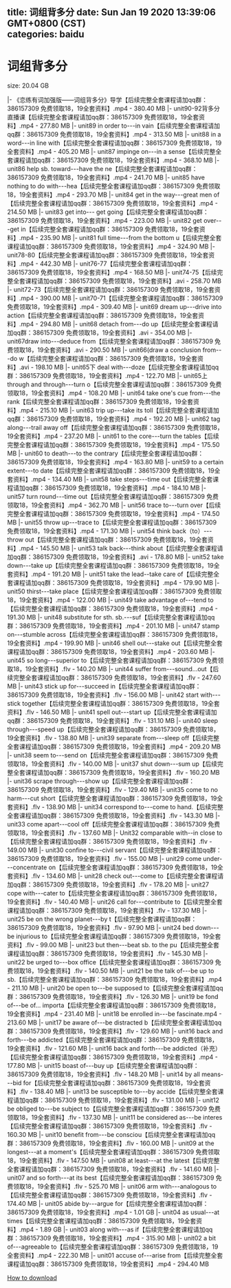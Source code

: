 
title: 词组背多分
date: Sun Jan 19 2020 13:39:06 GMT+0800 (CST)    
categories: baidu
---

# 词组背多分
size: 20.04 GB
 
 
|- 《恋练有词加强版——词组背多分》导学【后续完整全套课程请加qq群：386157309 免费领取18，19全套资料】.mp4 - 380.40 MB
|- unit90-92背多分直播课【后续完整全套课程请加qq群：386157309 免费领取18，19全套资料】.mp4 - 277.80 MB
|- unit89 in order to---in vain【后续完整全套课程请加qq群：386157309 免费领取18，19全套资料】.mp4 - 313.50 MB
|- unit88 in a word---in line with【后续完整全套课程请加qq群：386157309 免费领取18，19全套资料】.mp4 - 405.20 MB
|- unit87 impinge on---in a sense【后续完整全套课程请加qq群：386157309 免费领取18，19全套资料】.mp4 - 368.10 MB
|- unit86 help sb. toward---have the ne【后续完整全套课程请加qq群：386157309 免费领取18，19全套资料】.mp4 - 241.70 MB
|- unit85 have nothing to do with---hea【后续完整全套课程请加qq群：386157309 免费领取18，19全套资料】.mp4 - 293.70 MB
|- unit84 get in the way---great men of【后续完整全套课程请加qq群：386157309 免费领取18，19全套资料】.mp4 - 214.50 MB
|- unit83 get into--- get going【后续完整全套课程请加qq群：386157309 免费领取18，19全套资料】.mp4 - 223.00 MB
|- unit82 get over---get in【后续完整全套课程请加qq群：386157309 免费领取18，19全套资料】.mp4 - 235.90 MB
|- unit81 full time---from the bottom u【后续完整全套课程请加qq群：386157309 免费领取18，19全套资料】.mp4 - 324.90 MB
|- unit78-80【后续完整全套课程请加qq群：386157309 免费领取18，19全套资料】.mp4 - 442.30 MB
|- unit76-77【后续完整全套课程请加qq群：386157309 免费领取18，19全套资料】.mp4 - 168.50 MB
|- unit74-75【后续完整全套课程请加qq群：386157309 免费领取18，19全套资料】.avi - 258.70 MB
|- unit72-73【后续完整全套课程请加qq群：386157309 免费领取18，19全套资料】.mp4 - 390.00 MB
|- unit70-71【后续完整全套课程请加qq群：386157309 免费领取18，19全套资料】.mp4 - 309.40 MB
|- unit69 dream up---drive into action【后续完整全套课程请加qq群：386157309 免费领取18，19全套资料】.mp4 - 294.80 MB
|- unit68 detach from---do up【后续完整全套课程请加qq群：386157309 免费领取18，19全套资料】.avi - 354.00 MB
|- unit67draw into---deduce from【后续完整全套课程请加qq群：386157309 免费领取18，19全套资料】.avi - 290.50 MB
|- unit66(draw a conclusion from---do w【后续完整全套课程请加qq群：386157309 免费领取18，19全套资料】.avi - 198.10 MB
|- unit65下 deal with---doze【后续完整全套课程请加qq群：386157309 免费领取18，19全套资料】.mp4 - 122.70 MB
|- unit65上 through and through---turn o【后续完整全套课程请加qq群：386157309 免费领取18，19全套资料】.mp4 - 108.20 MB
|- unit64 take one's cue from---the rank【后续完整全套课程请加qq群：386157309 免费领取18，19全套资料】.mp4 - 215.10 MB
|- unit63 trip up---take its toll【后续完整全套课程请加qq群：386157309 免费领取18，19全套资料】.mp4 - 192.20 MB
|- unit62 tag along---trail away off【后续完整全套课程请加qq群：386157309 免费领取18，19全套资料】.mp4 - 237.20 MB
|- unit61 to the core---turn the tables【后续完整全套课程请加qq群：386157309 免费领取18，19全套资料】.mp4 - 175.50 MB
|- unit60 to death---to the contrary【后续完整全套课程请加qq群：386157309 免费领取18，19全套资料】.mp4 - 163.80 MB
|- unit59 to a certain extent---to date【后续完整全套课程请加qq群：386157309 免费领取18，19全套资料】.mp4 - 134.40 MB
|- unit58 take steps---time out【后续完整全套课程请加qq群：386157309 免费领取18，19全套资料】.mp4 - 184.10 MB
|- unit57 turn round---time out【后续完整全套课程请加qq群：386157309 免费领取18，19全套资料】.mp4 - 362.70 MB
|- unit56 trace to---turn over【后续完整全套课程请加qq群：386157309 免费领取18，19全套资料】.mp4 - 174.50 MB
|- unit55 throw up---trace to【后续完整全套课程请加qq群：386157309 免费领取18，19全套资料】.mp4 - 171.30 MB
|- unit54 think back（to）---throw out【后续完整全套课程请加qq群：386157309 免费领取18，19全套资料】.mp4 - 145.50 MB
|- unit53 talk back---think about【后续完整全套课程请加qq群：386157309 免费领取18，19全套资料】.avi - 178.80 MB
|- unit52 take down---take up【后续完整全套课程请加qq群：386157309 免费领取18，19全套资料】.mp4 - 191.20 MB
|- unit51 take the lead--take care of【后续完整全套课程请加qq群：386157309 免费领取18，19全套资料】.mp4 - 179.90 MB
|- unit50 thirst---take place【后续完整全套课程请加qq群：386157309 免费领取18，19全套资料】.mp4 - 122.00 MB
|- unit49 take advantage of---tend to【后续完整全套课程请加qq群：386157309 免费领取18，19全套资料】.mp4 - 191.30 MB
|- unit48 substitute for sth. sb.---suf【后续完整全套课程请加qq群：386157309 免费领取18，19全套资料】.mp4 - 201.10 MB
|- unit47 stamp on---stumble across【后续完整全套课程请加qq群：386157309 免费领取18，19全套资料】.mp4 - 199.90 MB
|- unit46 shell out---stake out【后续完整全套课程请加qq群：386157309 免费领取18，19全套资料】.mp4 - 203.60 MB
|- unit45 so long---superior to【后续完整全套课程请加qq群：386157309 免费领取18，19全套资料】.flv - 140.20 MB
|- unit44 suffer from---sound...out【后续完整全套课程请加qq群：386157309 免费领取18，19全套资料】.flv - 247.60 MB
|- unit43 stick up for---succeed in【后续完整全套课程请加qq群：386157309 免费领取18，19全套资料】.flv - 156.00 MB
|- unit42 start with---stick together【后续完整全套课程请加qq群：386157309 免费领取18，19全套资料】.flv - 146.50 MB
|- unit41 spell out---start up【后续完整全套课程请加qq群：386157309 免费领取18，19全套资料】.flv - 131.10 MB
|- unit40 sleep through---speed  up【后续完整全套课程请加qq群：386157309 免费领取18，19全套资料】.flv - 138.80 MB
|- unit39 separate from---sleep off【后续完整全套课程请加qq群：386157309 免费领取18，19全套资料】.mp4 - 209.20 MB
|- unit38 seem to---send on【后续完整全套课程请加qq群：386157309 免费领取18，19全套资料】.flv - 140.00 MB
|- unit37 shut down---sum up【后续完整全套课程请加qq群：386157309 免费领取18，19全套资料】.flv - 160.20 MB
|- unit36 scrape through---show up【后续完整全套课程请加qq群：386157309 免费领取18，19全套资料】.flv - 129.40 MB
|- unit35 come to no harm---cut short【后续完整全套课程请加qq群：386157309 免费领取18，19全套资料】.flv - 138.90 MB
|- unit34 correspond to---come to hand.【后续完整全套课程请加qq群：386157309 免费领取18，19全套资料】.flv - 143.30 MB
|- unit33 come apart---cool off【后续完整全套课程请加qq群：386157309 免费领取18，19全套资料】.flv - 137.60 MB
|- Unit32 comparable with--in close to【后续完整全套课程请加qq群：386157309 免费领取18，19全套资料】.flv - 149.00 MB
|- unit30 confine to---civil servant【后续完整全套课程请加qq群：386157309 免费领取18，19全套资料】.flv - 155.00 MB
|- unit29 come under---concentrate on【后续完整全套课程请加qq群：386157309 免费领取18，19全套资料】.flv - 134.60 MB
|- unit28 check out---come to【后续完整全套课程请加qq群：386157309 免费领取18，19全套资料】.flv - 178.20 MB
|- unit27 cope with---cater to【后续完整全套课程请加qq群：386157309 免费领取18，19全套资料】.flv - 140.40 MB
|- unit26 call for---contribute to【后续完整全套课程请加qq群：386157309 免费领取18，19全套资料】.flv - 137.30 MB
|- unit25 be on the wrong planet---by t【后续完整全套课程请加qq群：386157309 免费领取18，19全套资料】.flv - 97.90 MB
|- unit24 bed down---be injurious to【后续完整全套课程请加qq群：386157309 免费领取18，19全套资料】.flv - 99.00 MB
|- unit23 but then---beat sb. to the pu【后续完整全套课程请加qq群：386157309 免费领取18，19全套资料】.flv - 145.30 MB
|- unit22 be urged to---box office【后续完整全套课程请加qq群：386157309 免费领取18，19全套资料】.flv - 140.50 MB
|- unit21 be the talk of---be up to sb.【后续完整全套课程请加qq群：386157309 免费领取18，19全套资料】.mp4 - 211.10 MB
|- unit20 be open to---be supposed to【后续完整全套课程请加qq群：386157309 免费领取18，19全套资料】.flv - 126.30 MB
|- unit19 be fond of---be of... importa【后续完整全套课程请加qq群：386157309 免费领取18，19全套资料】.mp4 - 231.40 MB
|- unit18 be enrolled in---be fascinate.mp4 - 213.60 MB
|- unit17 be aware of---be distracted b【后续完整全套课程请加qq群：386157309 免费领取18，19全套资料】.flv - 129.60 MB
|- unit16 back and forth---be addicted【后续完整全套课程请加qq群：386157309 免费领取18，19全套资料】.flv - 121.60 MB
|- unit16 back and forth---be addicted（补充）【后续完整全套课程请加qq群：386157309 免费领取18，19全套资料】.mp4 - 177.80 MB
|- unit15 boast of---buy up【后续完整全套课程请加qq群：386157309 免费领取18，19全套资料】.flv - 148.20 MB
|- unit14 by all means---bid for【后续完整全套课程请加qq群：386157309 免费领取18，19全套资料】.flv - 138.40 MB
|- unit13 be susceptible to---by accide【后续完整全套课程请加qq群：386157309 免费领取18，19全套资料】.flv - 131.00 MB
|- unit12 be obliged to---be subject to【后续完整全套课程请加qq群：386157309 免费领取18，19全套资料】.flv - 137.30 MB
|- unit11 be considered as---be interes【后续完整全套课程请加qq群：386157309 免费领取18，19全套资料】.flv - 160.30 MB
|- unit10 benefit from---be consciou【后续完整全套课程请加qq群：386157309 免费领取18，19全套资料】.flv - 160.00 MB
|- unit09 at the longest---at a moment's【后续完整全套课程请加qq群：386157309 免费领取18，19全套资料】.flv - 147.50 MB
|- unit08 at least---at the latest【后续完整全套课程请加qq群：386157309 免费领取18，19全套资料】.flv - 141.60 MB
|- unit07 and so forth---at its best【后续完整全套课程请加qq群：386157309 免费领取18，19全套资料】.flv - 525.70 MB
|- unit06 arm with---analogous to【后续完整全套课程请加qq群：386157309 免费领取18，19全套资料】.flv - 174.40 MB
|- unit05 abide by---argue for【后续完整全套课程请加qq群：386157309 免费领取18，19全套资料】.mp4 - 1.01 GB
|- unit04 as usual---at times【后续完整全套课程请加qq群：386157309 免费领取18，19全套资料】.mp4 - 1.89 GB
|- unit03 along with---as if【后续完整全套课程请加qq群：386157309 免费领取18，19全套资料】.mp4 - 315.90 MB
|- unit02 a bit of---agreeable to【后续完整全套课程请加qq群：386157309 免费领取18，19全套资料】.mp4 - 222.30 MB
|- unit01 accuse of---arise from【后续完整全套课程请加qq群：386157309 免费领取18，19全套资料】.mp4 - 294.40 MB

[How to download](https://bpcam.bemobtrk.com/go/2ceec3aa-1ca2-46d6-b9ff-aaa5c184517c?jno=957)